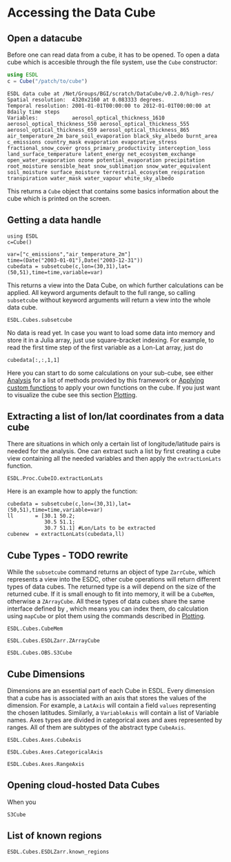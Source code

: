 # Accessing the Data Cube

## Open a datacube

Before one can read data from a cube, it has to be opened. To open a data cube
which is accesible through the file system, use the `Cube` constructor:

 ```julia
using ESDL
c = Cube("/patch/to/cube")
```
```
ESDL data cube at /Net/Groups/BGI/scratch/DataCube/v0.2.0/high-res/
Spatial resolution:  4320x2160 at 0.083333 degrees.
Temporal resolution: 2001-01-01T00:00:00 to 2012-01-01T00:00:00 at 8daily time steps
Variables:           aerosol_optical_thickness_1610 aerosol_optical_thickness_550 aerosol_optical_thickness_555 aerosol_optical_thickness_659 aerosol_optical_thickness_865 air_temperature_2m bare_soil_evaporation black_sky_albedo burnt_area c_emissions country_mask evaporation evaporative_stress fractional_snow_cover gross_primary_productivity interception_loss land_surface_temperature latent_energy net_ecosystem_exchange open_water_evaporation ozone potential_evaporation precipitation root_moisture sensible_heat snow_sublimation snow_water_equivalent soil_moisture surface_moisture terrestrial_ecosystem_respiration transpiration water_mask water_vapour white_sky_albedo
```

This returns a `Cube` object that contains some basics information about the cube which is printed on the screen.

## Getting a data handle

```@setup 1
using ESDL
c=Cube()
```

```@example 1
var=["c_emissions","air_temperature_2m"]
time=(Date("2003-01-01"),Date("2003-12-31"))
cubedata = subsetcube(c,lon=(30,31),lat=(50,51),time=time,variable=var)
```

This returns a view into the Data Cube, on which further calculations can be applied.
All keyword arguments default to the full range, so calling `subsetcube` without
keyword arguments will return a view into the whole data cube.

```@docs
ESDL.Cubes.subsetcube
```


No data is read yet. In case you want to load some data into memory and store it in a Julia array, just use square-bracket indexing. For example, to read the first time step  of the first variable as a Lon-Lat array, just do

```@example 1
cubedata[:,:,1,1]
```

Here you can start to do some calculations on your sub-cube, see either
[Analysis](@ref) for a list of methods provided by this framework or
[Applying custom functions](@ref) to apply your own functions on the cube. If you just
want to visualize the cube see this section [Plotting](@ref).

## Extracting a list of lon/lat coordinates from a data cube

There are situations in which only a certain list of longitude/latitude pairs is
needed for the analysis. One can extract such a list by first creating a cube view
containing all the needed variables and then apply the `extractLonLats` function.

```@docs
ESDL.Proc.CubeIO.extractLonLats
```

Here is an example how to apply the function:

```@example 1
cubedata = subsetcube(c,lon=(30,31),lat=(50,51),time=time,variable=var)
ll       = [30.1 50.2;
            30.5 51.1;
            30.7 51.1] #Lon/Lats to be extracted
cubenew  = extractLonLats(cubedata,ll)
```

## Cube Types - TODO rewrite

While the `subsetcube` command returns an object of type `ZarrCube`, which represents a view into the ESDC, other cube operations will return different types of data cubes.
The returned type is a will depend on the size of the returned cube. If it is small enough to fit into memory, it will be a `CubeMem`, otherwise a `ZArrayCube`. All these types of data cubes share the same interface defined by , which means you can index them, do calculation using `mapCube` or plot them using the commands described in [Plotting](@ref).


```@docs
ESDL.Cubes.CubeMem
```

```@docs
ESDL.Cubes.ESDLZarr.ZArrayCube
```

```@docs
ESDL.Cubes.OBS.S3Cube
```


## Cube Dimensions

Dimensions are an essential part of each Cube in ESDL. Every dimension that a cube has is associated
with an axis that stores the values of the dimension. For example, a `LatAxis` will contain a
field `values` representing the chosen latitudes. Similarly, a `VariableAxis` will contain a list of
Variable names. Axes types are divided in categorical axes and axes represented by ranges. All of them
are subtypes of the abstract type `CubeAxis`.

```@docs
ESDL.Cubes.Axes.CubeAxis
```

```@docs
ESDL.Cubes.Axes.CategoricalAxis
```

```@docs
ESDL.Cubes.Axes.RangeAxis
```


## Opening cloud-hosted Data Cubes

When you

```@docs
S3Cube
```


## List of known regions

```@docs
ESDL.Cubes.ESDLZarr.known_regions
```
